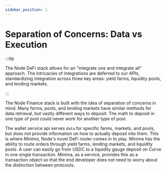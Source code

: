 ```yaml
---
sidebar_position: 1
---
```


# Separation of Concerns: Data vs Execution

:::tip

The Node DeFi stack allows for an "integrate one and integrate all" approach. The intricacies of integrations are deferred to our APIs, standardizing integration across three key areas: yield farms, liquidity pools, and lending markets.

:::

The Node Finance stack is built with the idea of separation of concerns in mind. Many farms, pools, and lending markets have similar methods for data retrieval, but vastly different ways to deposit. The math to deposit in one type of pool could never work for another type of pool.

The wallet service api serves `data` for specific farms, markets, and pools, but does not provide information on how to actually deposit into them. This is where _Minima_, Node's novel DeFi router comes in to play. Minima has the ability to route orders through yield farms, lending markets, and liquidity pools. A user can easily go from USDC to a liquidity gauge deposit on Curve in one single transaction. Minima, as a service, provides this as a transaction object so that the end developer does not need to worry about the distinction between protcools.

